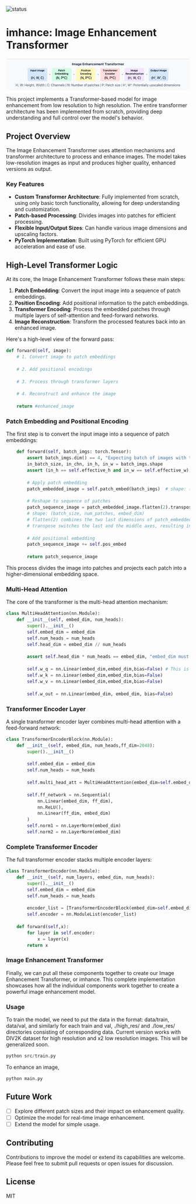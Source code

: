 ![status](https://img.shields.io/badge/status-not_finished-red)

# imhance: Image Enhancement Transformer

<p><img src="imgs/imhance.png"></p>
This project implements a Transformer-based model for image enhancement from low resolution to high resolution. The entire transformer architecture has been implemented from scratch, providing deep understanding and full control over the model's behavior.

## Project Overview

The Image Enhancement Transformer uses attention mechanisms and transformer architecture to process and enhance images. The model takes low-resolution images as input and produces higher quality, enhanced versions as output.

### Key Features

- **Custom Transformer Architecture**: Fully implemented from scratch, using only basic torch functionality, allowing for deep understanding and customization.
- **Patch-based Processing**: Divides images into patches for efficient processing.
- **Flexible Input/Output Sizes**: Can handle various image dimensions and upscaling factors.
- **PyTorch Implementation**: Built using PyTorch for efficient GPU acceleration and ease of use.

## High-Level Transformer Logic

At its core, the Image Enhancement Transformer follows these main steps:

1. **Patch Embedding**: Convert the input image into a sequence of patch embeddings.
2. **Position Encoding**: Add positional information to the patch embeddings.
3. **Transformer Encoding**: Process the embedded patches through multiple layers of self-attention and feed-forward networks.
4. **Image Reconstruction**: Transform the processed features back into an enhanced image.

Here's a high-level view of the forward pass:

```python
def forward(self, image):
    # 1. Convert image to patch embeddings

    # 2. Add positional encodings

    # 3. Process through transformer layers

    # 4. Reconstruct and enhance the image

    return #enhanced_image
```

### Patch Embedding and Positional Encoding

The first step is to convert the input image into a sequence of patch embeddings:

```python
    def forward(self, batch_imgs: torch.Tensor):
        assert batch_imgs.dim() == 4, "Expecting batch of images with the shape (BATCH, CHANNEL, HEIGHT, WIDTH)"
        in_batch_size, in_chn, in_h, in_w = batch_imgs.shape
        assert (in_h == self.effective_h and in_w == self.effective_w), f"Input image shape must be ({self.effective_h}, {self.effective_w}) but given ({in_h,in_w})"

        # Apply patch embedding
        patch_embedded_image = self.patch_embed(batch_imgs)  # shape: (batch_size, embed_dim, height/patch_size, width/patch_size)

        # Reshape to sequence of patches
        patch_sequence_image = patch_embedded_image.flatten(2).transpose(1, 2)
        # shape: (batch_size, num_patches, embed_dim)
        # flatten(2) combines the two last dimensions of patch_embedded_image, returning shape: (batch_size, embed_dim, num_patches)
        # transpose switches the last and the middle axes, resulting in shape: (batch_size, num_patches, embed_dim)

        # Add positional embedding
        patch_sequence_image += self.pos_embed

        return patch_sequence_image
```

This process divides the image into patches and projects each patch into a higher-dimensional embedding space.

### Multi-Head Attention

The core of the transformer is the multi-head attention mechanism:

```python
class MultiHeadAttention(nn.Module):
    def __init__(self, embed_dim, num_heads):
        super().__init__()
        self.embed_dim = embed_dim
        self.num_heads = num_heads
        self.head_dim = embed_dim // num_heads

        assert self.head_dim * num_heads == embed_dim, "embed_dim must be divisible by num_heads"

        self.w_q = nn.Linear(embed_dim,embed_dim,bias=False) # This is a linear transformation, therefore it is a matrix
        self.w_k = nn.Linear(embed_dim,embed_dim,bias=False)
        self.w_v = nn.Linear(embed_dim,embed_dim,bias=False)

        self.w_out = nn.Linear(embed_dim, embed_dim, bias=False)
```

### Transformer Encoder Layer

A single transformer encoder layer combines multi-head attention with a feed-forward network:

```python
class TransformerEncoderBlock(nn.Module):
    def __init__(self, embed_dim, num_heads,ff_dim=2048):
        super().__init__()

        self.embed_dim = embed_dim
        self.num_heads = num_heads

        self.multi_head_att = MultiHeadAttention(embed_dim=self.embed_dim, num_heads=self.num_heads)

        self.ff_network = nn.Sequential(
            nn.Linear(embed_dim, ff_dim),
            nn.ReLU(),
            nn.Linear(ff_dim, embed_dim)
        )
        self.norm1 = nn.LayerNorm(embed_dim)
        self.norm2 = nn.LayerNorm(embed_dim)
```

### Complete Transformer Encoder

The full transformer encoder stacks multiple encoder layers:

```python
class TransformerEncoder(nn.Module):
    def __init__(self, num_layers, embed_dim, num_heads):
        super().__init__()
        self.embed_dim = embed_dim
        self.num_heads = num_heads

        encoder_list = [TransformerEncoderBlock(embed_dim=self.embed_dim, num_heads=self.num_heads) for _ in range(num_layers)]
        self.encoder = nn.ModuleList(encoder_list)

    def forward(self,x):
        for layer in self.encoder:
            x = layer(x)
        return x
```

### Image Enhancement Transformer

Finally, we can put all these components together to create our Image Enhancement Transformer, or imhance. This complete implementation showcases how all the individual components work together to create a powerful image enhancement model.

### Usage

To train the model, we need to put the data in the format: data/train, data/val, and similarly for each train and val, ./high_res/ and ./low_res/ directories consisting of corresponding data. Current version works with DIV2K dataset for high resolution and x2 low resolution images. This will be generalized soon.

```python
python src/train.py
```

To enhance an image,

```python
python main.py
```

## Future Work

- [ ] Explore different patch sizes and their impact on enhancement quality.
- [ ] Optimize the model for real-time image enhancement.
- [ ] Extend the model for simple usage.

## Contributing

Contributions to improve the model or extend its capabilities are welcome. Please feel free to submit pull requests or open issues for discussion.

## License

MIT
